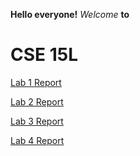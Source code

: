 **Hello everyone!**
*Welcome* **to** 
# CSE 15L

[Lab 1 Report](lab1report/lab1.md)

[Lab 2 Report](lab2report/lab2report.md)

[Lab 3 Report](lab3report/lab3report.md)

[Lab 4 Report](lab4report/lab4report.md)
